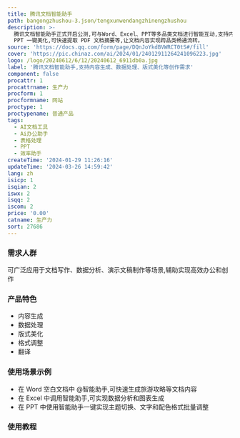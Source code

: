 ```yaml
---
title: 腾讯文档智能助手
path: bangongzhushou-3.json/tengxunwendangzhinengzhushou
description: >-
  腾讯文档智能助手正式开启公测,可与Word、Excel、PPT等多品类文档进行智能互动,支持内容秒级生成,实现数据处理、版式美化等创作辅助功能。主要优势有:可基于标题或描述生成多类型文档内容,支持函数公式应用、数据处理、表格自动化等能力,实现
  PPT 一键美化,可快速提取 PDF 文档摘要等,让文档内容实现跨品类畅通流转。
source: 'https://docs.qq.com/form/page/DQnJoYkdBVWRCT0tS#/fill'
cover: 'https://pic.chinaz.com/ai/2024/01/24012911264241096223.jpg'
logo: /logo/20240612/6/12/20240612_6911db0a.jpg
label: '腾讯文档智能助手,支持内容生成、数据处理、版式美化等创作需求'
component: false
procattr: 1
procattrname: 生产力
procform: 1
procformname: 网站
proctype: 1
proctypename: 普通产品
tags:
  - AI文档工具
  - Ai办公助手
  - 表格处理
  - PPT
  - 效率助手
createTime: '2024-01-29 11:26:16'
updateTime: '2024-03-26 14:59:42'
lang: zh
isicp: 1
isqian: 2
iswx: 2
isqq: 2
iscom: 2
price: '0.00'
catname: 生产力
sort: 27686
---
```




### 需求人群
可广泛应用于文档写作、数据分析、演示文稿制作等场景,辅助实现高效办公和创作

### 产品特色
- 内容生成
- 数据处理
- 版式美化
- 格式调整
- 翻译

### 使用场景示例
- 在 Word 空白文档中 @智能助手,可快速生成旅游攻略等文档内容
- 在 Excel 中调用智能助手,可实现数据分析和图表生成
- 在 PPT 中使用智能助手一键实现主题切换、文字和配色格式批量调整

### 使用教程


  
